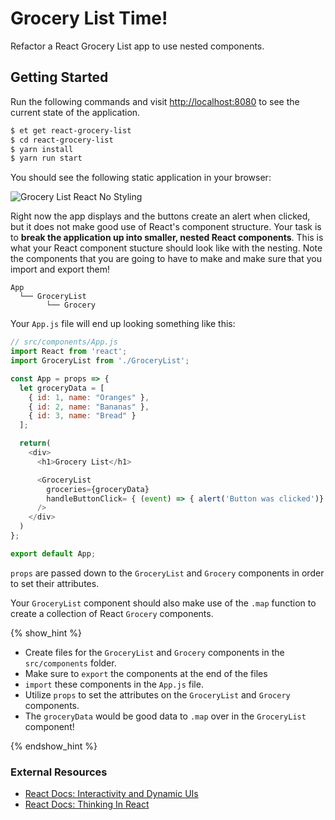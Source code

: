 # Grocery List Time!

Refactor a React Grocery List app to use nested components.


## Getting Started

Run the following commands and visit <http://localhost:8080> to see the current state of the application.

```sh
$ et get react-grocery-list
$ cd react-grocery-list
$ yarn install
$ yarn run start
```

You should see the following static application in your browser:

![Grocery List React No Styling][grocery-list-react-no-styling]

Right now the app displays and the buttons create an alert when clicked, but it does not make good use of React's component structure.
Your task is to **break the application up into smaller, nested React components**. This is what your
React component stucture should look like with the nesting. Note the components that you are going to have to make
and make sure that you import and export them!

```no-highlight
App
  └── GroceryList
        └── Grocery
```

Your `App.js` file will end up looking something like this:

```javascript
// src/components/App.js
import React from 'react';
import GroceryList from './GroceryList';

const App = props => {		
  let groceryData = [		
    { id: 1, name: "Oranges" },		
    { id: 2, name: "Bananas" },		
    { id: 3, name: "Bread" }		
  ];

  return(
    <div>
      <h1>Grocery List</h1>

      <GroceryList 
        groceries={groceryData} 
        handleButtonClick= { (event) => { alert('Button was clicked')} }
      />
    </div>
  )
};

export default App;
```

`props` are passed down to the `GroceryList` and `Grocery` components in order to
set their attributes.

Your `GroceryList` component should also make use of the `.map` function to create a collection of React `Grocery` components.


{% show_hint %}

* Create files for the `GroceryList` and `Grocery` components in the `src/components` folder.
* Make sure to `export` the components at the end of the files
* `import` these components in the `App.js` file.
* Utilize `props` to set the attributes on the `GroceryList` and `Grocery` components.
* The `groceryData` would be good data to `.map` over in the `GroceryList` component!

{% endshow_hint %}


### External Resources

* [React Docs: Interactivity and Dynamic UIs][react-interactivity-and-dynamic-uis]
* [React Docs: Thinking In React][react-docs-thinking-in-react]

[grocery-list-react-no-styling]: https://s3.amazonaws.com/horizon-production/images/grocery_list_react_no_styling.png
[react-docs-thinking-in-react]: https://facebook.github.io/react/docs/thinking-in-react.html
[react-interactivity-and-dynamic-uis]: http://facebook.github.io/react/docs/interactivity-and-dynamic-uis.html
